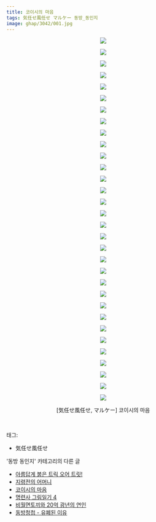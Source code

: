 ```yaml
---
title: 코이시의 마음
tags: 気任せ風任せ マルケー 동방_동인지
image: ghap/3042/001.jpg
---
```

<div class="article">
<p style="text-align: center; clear: none; float: none;"><img src="{{ site.nasurl }}/ghap/3042/001.jpg"/></p>
<p style="text-align: center; clear: none; float: none;"><img src="{{ site.nasurl }}/ghap/3042/002.jpg"/></p>
<p style="text-align: center; clear: none; float: none;"><img src="{{ site.nasurl }}/ghap/3042/003.jpg"/></p>
<p style="text-align: center; clear: none; float: none;"><img src="{{ site.nasurl }}/ghap/3042/004.jpg"/></p>
<p style="text-align: center; clear: none; float: none;"><img src="{{ site.nasurl }}/ghap/3042/005.jpg"/></p>
<p style="text-align: center; clear: none; float: none;"><img src="{{ site.nasurl }}/ghap/3042/006.jpg"/></p>
<p style="text-align: center; clear: none; float: none;"><img src="{{ site.nasurl }}/ghap/3042/007.jpg"/></p>
<p style="text-align: center; clear: none; float: none;"><img src="{{ site.nasurl }}/ghap/3042/008.jpg"/></p>
<p style="text-align: center; clear: none; float: none;"><img src="{{ site.nasurl }}/ghap/3042/009.jpg"/></p>
<p style="text-align: center; clear: none; float: none;"><img src="{{ site.nasurl }}/ghap/3042/010.jpg"/></p>
<p style="text-align: center; clear: none; float: none;"><img src="{{ site.nasurl }}/ghap/3042/011.jpg"/></p>
<p style="text-align: center; clear: none; float: none;"><img src="{{ site.nasurl }}/ghap/3042/012.jpg"/></p>
<p style="text-align: center; clear: none; float: none;"><img src="{{ site.nasurl }}/ghap/3042/013.jpg"/></p>
<p style="text-align: center; clear: none; float: none;"><img src="{{ site.nasurl }}/ghap/3042/014.jpg"/></p>
<p style="text-align: center; clear: none; float: none;"><img src="{{ site.nasurl }}/ghap/3042/015.jpg"/></p>
<p style="text-align: center; clear: none; float: none;"><img src="{{ site.nasurl }}/ghap/3042/016.jpg"/></p>
<p style="text-align: center; clear: none; float: none;"><img src="{{ site.nasurl }}/ghap/3042/017.jpg"/></p>
<p style="text-align: center; clear: none; float: none;"><img src="{{ site.nasurl }}/ghap/3042/018.jpg"/></p>
<p style="text-align: center; clear: none; float: none;"><img src="{{ site.nasurl }}/ghap/3042/019.jpg"/></p>
<p style="text-align: center; clear: none; float: none;"><img src="{{ site.nasurl }}/ghap/3042/020.jpg"/></p>
<p style="text-align: center; clear: none; float: none;"><img src="{{ site.nasurl }}/ghap/3042/021.jpg"/></p>
<p style="text-align: center; clear: none; float: none;"><img src="{{ site.nasurl }}/ghap/3042/022.jpg"/></p>
<p style="text-align: center; clear: none; float: none;"><img src="{{ site.nasurl }}/ghap/3042/023.jpg"/></p>
<p style="text-align: center; clear: none; float: none;"><img src="{{ site.nasurl }}/ghap/3042/024.jpg"/></p>
<p style="text-align: center; clear: none; float: none;"><img src="{{ site.nasurl }}/ghap/3042/025.jpg"/></p>
<p style="text-align: center; clear: none; float: none;"><img src="{{ site.nasurl }}/ghap/3042/026.jpg"/></p>
<p style="text-align: center; clear: none; float: none;"><img src="{{ site.nasurl }}/ghap/3042/027.jpg"/></p>
<p style="text-align: center; clear: none; float: none;"><img src="{{ site.nasurl }}/ghap/3042/028.jpg"/></p>
<p style="text-align: center; clear: none; float: none;"><img src="{{ site.nasurl }}/ghap/3042/029.jpg"/></p>
<p style="text-align: center; clear: none; float: none;"><img src="{{ site.nasurl }}/ghap/3042/030.jpg"/></p>
<p style="text-align: center; clear: none; float: none;"><img src="{{ site.nasurl }}/ghap/3042/031.jpg"/></p>
<p style="text-align: center; clear: none; float: none;"><img src="{{ site.nasurl }}/ghap/3042/032.jpg"/></p>
<p style="text-align: center; clear: none; float: none;">[気任せ風任せ, マルケー] 코이시의 마음</p>
<p><br/></p>
</div><div class="tagTrail">
<p>태그: </p>
<ul>
<li>気任せ風任せ</li>
</ul>
</div><div class="another">
<p>'동방 동인지' 카테고리의 다른 글</p>
<ul>
<li><a href="/2017-01-01-ghap_3048">아름답게 붉은 트릭 오어 트릿!</a></li>
<li><a href="/2017-01-01-ghap_3045">지령전의 어머니</a></li>
<li><a href="/2017-01-01-ghap_3042">코이시의 마음</a></li>
<li><a href="/2016-12-31-ghap_3037">명련사 그림일기 4</a></li>
<li><a href="/2016-12-31-ghap_3036">비월면토끼와 20억 광년의 연인</a></li>
<li><a href="/2016-12-29-ghap_3033">동방청첩 - 유폐된 이유</a></li>
</ul>
</div><div class="cb_module cb_fluid">
<div class="cb_wrt cb_profile">
</div><!-- commentList close -->
</div>